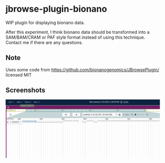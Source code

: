 # jbrowse-plugin-bionano

WIP plugin for displaying bionano data.

After this experiment, I think bionano data should be transformed into a SAM/BAM/CRAM or PAF style format instead of using this technique. Contact me if there are any questions.

## Note

Uses some code from https://github.com/bionanogenomics/JBrowsePlugin/ licensed
MIT

## Screenshots

![](img/1.png)

